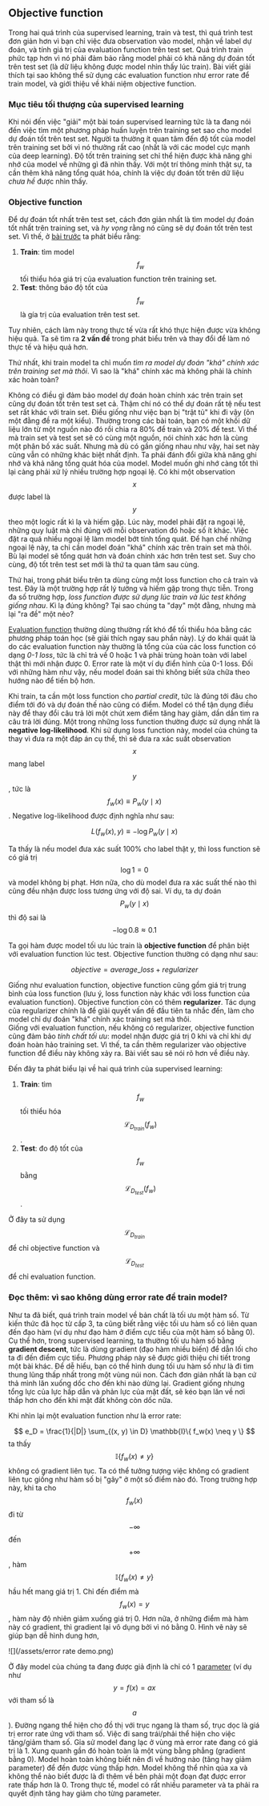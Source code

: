 ## Objective function

Trong hai quá trình của supervised learning, train và test, thì quá trình test đơn giản hơn vì bạn chỉ việc đưa observation vào model, nhận về label dự đoán, và tính giá trị của evaluation function trên test set. Quá trình train phức tạp hơn vì nó phải đảm bảo rằng model phải có khả năng dự đoán tốt trên test set \(là dữ liệu không được model nhìn thấy lúc train\). Bài viết giải thích tại sao không thể sử dụng các evaluation function như error rate để train model, và giới thiệu về khái niệm objective function.

### Mục tiêu tối thượng của supervised learning

Khi nói đến việc "giải" một bài toán supervised learning tức là ta đang nói đến việc tìm một phương pháp huấn luyện trên training set sao cho model dự đoán tốt trên test set. Người ta thường ít quan tâm đến độ tốt của model trên training set bởi vì nó thường rất cao \(nhất là với các model cực mạnh của deep learning\). Độ tốt trên training set chỉ thể hiện được khả năng ghi nhớ của model về những gì đã nhìn thấy. Với một trí thông minh thật sự, ta cần thêm khả năng tổng quát hóa, chính là việc dự đoán tốt trên dữ liệu _chưa hề_ được nhìn thấy.

### Objective function

Để dự đoán tốt nhất trên test set, cách đơn giản nhất là tìm model dự đoán tốt nhất trên training set, và _hy vọng_ rằng nó cũng sẽ dự đoán tốt trên test set. Vì thế, ở [bài trước](https://ml-book-vn.khanhxnguyen.com/1_1_two_views.html) ta phát biểu rằng:  
1. **Train**: tìm model $$f_w$$ tối thiểu hóa giá trị của evaluation function trên training set.  
2. **Test**: thông báo độ tốt của $$f_w$$ là gía trị của evaluation trên test set.

Tuy nhiên, cách làm này trong thực tế vừa rất khó thực hiện được vừa không hiệu quả. Ta sẽ tìm ra **2 vấn đề** trong phát biểu trên và thay đổi để làm nó thực tế và hiệu quả hơn.

Thứ nhất, khi train model ta chỉ muốn _tìm ra model dự đoán "khá" chính xác trên training set mà thôi_. Vì sao là "khá" chính xác mà không phải là chính xác hoàn toàn?

Không có điều gì đảm bảo model dự đoán hoàn chính xác trên train set cũng dự đoán tốt trên test set cả. Thậm chí nó có thể dự đoán rất tệ nếu test set rất khác với train set. Điều giống như việc bạn bị "trật tủ" khi đi vậy \(ôn một đằng đề ra một kiểu\). Thường trong các bài toán, bạn có một khối dữ liệu lớn từ một nguồn nào đó rồi chia ra 80% để train và 20% để test. Vì thế mà train set và test set sẽ có cùng một nguồn, nói chính xác hơn là cùng một phân bố xác suất. Nhưng mà dù có gần giống nhau như vậy, hai set này cũng vẫn có những khác biệt nhất định. Ta phải đánh đổi giữa khả năng ghi nhớ và khả năng tổng quát hóa của model. Model muốn ghi nhớ càng tốt thì lại càng phải xử lý nhiều trường hợp ngoại lệ. Có khi một observation $$x$$ được label là $$y$$ theo một logic rất kì lạ và hiếm gặp. Lúc này, model phải đặt ra ngoại lệ, những quy luật mà chỉ đúng với mỗi observation đó hoặc số ít khác. Việc đặt ra quá nhiều ngoại lệ làm model bớt tính tổng quát. Để hạn chế những ngoại lệ này, ta chỉ cần model đoán "khá" chính xác trên train set mà thôi. Bù lại model sẽ tổng quát hơn và đoán chính xác hơn trên test set. Suy cho cùng, độ tốt trên test set mới là thứ ta quan tâm sau cùng.

Thứ hai, trong phát biểu trên ta dùng cùng một loss function cho cả train và test. Đây là một trường hợp rất lý tưởng và hiếm gặp trong thực tiễn. Trong đa số trường hợp, _loss function được sử dụng lúc train và lúc test không giống nhau_. Kì lạ đúng không? Tại sao chúng ta "dạy" một đằng, nhưng mà lại "ra đề" một nẻo?

[Evaluation function](https://ml-book-vn.khanhxnguyen.com/1_1_two_views.html) thường dùng thường rất khó để tối thiểu hóa bằng các phương pháp toán học \(sẽ giải thích ngay sau phần này\). Lý do khái quát là do các evaluation function này thường là tổng của của các loss function có dạng _0-1 loss_, tức là chỉ trả về 0 hoặc 1 và phải trùng hoàn toàn với label thật thì mới nhận được 0. Error rate là một ví dụ điển hình của 0-1 loss. Đối với những hàm như vậy, nếu model đoán sai thì không biết sửa chữa theo hướng nào để tiến bộ hơn.

Khi train, ta cần một loss function cho _partial credit_, tức là đúng tới đâu cho điểm tới đó và dự đoán thế nào cũng có điểm. Model có thể tận dụng điều này để thay đổi câu trả lời một chút xem điểm tăng hay giảm, dần dần tìm ra câu trả lời đúng. Một trong những loss function thường được sử dụng nhất là **negative log-likelihood**. Khi sử dụng loss function này, model của chúng ta thay vì đưa ra một đáp án cụ thể, thì sẽ đưa ra xác suất observation $$x$$ mang label $$y$$, tức là $$f_w(x) \equiv P_w(y \mid x)$$. Negative log-likelihood được định nghĩa như sau:


$$
   L(f_w(x), y) \equiv -\log P_w(y \mid x)
$$


Ta thấy là nếu model đưa xác suất 100% cho label thật y, thì loss function sẽ có giá trị $$\log 1 = 0$$ và model không bị phạt. Hơn nữa, cho dù model đưa ra xác suất thế nào thì cũng đều nhận được loss tương ứng với độ sai. Ví dụ, ta dự đoán $$P_w(y \mid x)$$ thì độ sai là $$- \log 0.8 \approx 0.1$$

Ta gọi hàm được model tối ưu lúc train là **objective function** để phân biệt với evaluation function lúc test. Objective function thường có dạng như sau:


$$
   objective = average\_loss + regularizer
$$


Giống như evaluation function, objective function cũng gồm giá trị trung bình của loss function \(lưu ý, loss function này khác với loss function của evaluation function\). Objective function còn có thêm **regularizer**. Tác dụng của regularizer chính là để giải quyết vấn đề đầu tiên ta nhắc đến, làm cho model chỉ dự đoán "khá" chính xác training set mà thôi.  
Giống với evaluation function, nếu không có regularizer, objective function cũng đảm bảo _tính chất tối ưu_: model nhận được giá trị 0 khi và chỉ khi dự đoán hoàn hảo training set. Vì thế, ta cần thêm regularizer vào objective function để điều này không xảy ra. Bài viết sau sẽ nói rõ hơn về điều này.

Đến đây ta phát biểu lại về hai quá trình của supervised learning:  
1. **Train**: tìm $$f_w$$ tối thiểu hóa $$\mathcal{L}_{D_{train}}(f_w)$$.  
2. **Test**: đo độ tốt của $$f_w$$ bằng $$\mathcal{L}_{D_{test}}(f_w)$$.

Ở đây ta sử dụng $$\mathcal{L}_{D_{train}}$$ để chỉ objective function và $$\mathcal{L}_{D_{test}}$$ để chỉ evaluation function.

### Đọc thêm: vì sao không dùng error rate để train model?

Như ta đã biết, quá trình train model về bản chất là tối ưu một hàm số. Từ kiến thức đã học từ cấp 3, ta cũng biết rằng việc tối ưu hàm số có liên quan đến đạo hàm \(ví dụ như đạo hàm ở điểm cực tiểu của một hàm số bằng 0\). Cụ thể hơn, trong supervised learning, ta thường tối ưu hàm số bằng **gradient descent**, tức là dùng gradient \(đạo hàm nhiều biến\) để dẫn lối cho ta đi đến điểm cực tiểu. Phương pháp này sẽ được giới thiệu chi tiết trong một bài khác. Để dễ hiểu, bạn có thể hình dung tối ưu hàm số như là đi tìm thung lũng thấp nhất trong một vùng núi non. Cách đơn giản nhất là bạn cứ thả mình lăn xuống dốc cho đến khi nào dừng lại. Gradient giống nhưng tổng lực của lực hấp dẫn và phản lực của mặt đất, sẽ kéo bạn lăn về nơi thấp hơn cho đến khi mặt đất không còn dốc nữa.

Khi nhìn lại một evaluation function như là error rate:


$$
e_D = \frac{1}{|D|} \sum_{(x, y) \in D} \mathbb{I}\{ f_w(x) \neq y \}
$$
 ta thấy $$ \mathbb{I}\{ f_w(x) \neq y \}$$ không có gradient liên tục. Ta có thể tưởng tượng việc không có gradient liên tục giống như hàm số bị "gãy" ở một số điểm nào đó. Trong trường hợp này, khi ta cho $$f_w(x)$$ đi từ $$-\infty$$ đến $$+\infty$$, hàm $$ \mathbb{I}\{ f_w(x) \neq y \}$$ hầu hết mang giá trị 1. Chỉ đến điểm mà $$f_w(x) = y$$, hàm này độ nhiên giảm xuống giá trị 0. Hơn nữa, ở những điểm mà hàm này có gradient, thì gradient lại vô dụng bởi vì nó bằng 0. Hình vẽ này sẽ giúp bạn dễ hình dung hơn,

![](/assets/error rate demo.png)

Ở đây model của chúng ta đang được giả định là chỉ có 1 [parameter](https://ml-book-vn.khanhxnguyen.com/terms.html) \(ví dụ như $$y = f(x) = ax$$ với tham số là $$a$$\). Đường ngang thể hiện cho đồ thị với trục ngang là tham số, trục dọc là giá trị error rate ứng với tham số. Việc đi sang trái/phải thể hiện cho việc tăng/giảm tham số. Gỉa sử model đang lạc ở vùng mà error rate đang có giá trị là 1. Xung quanh gần đó hoàn toàn là một vùng bằng phẳng \(gradient bằng 0\). Model hoàn toàn không biết nên đi về hướng nào (tăng hay giảm parameter) để đến được vùng thấp hơn. Model không thể nhìn qúa xa và không thể nào biết được là đi thêm về bên phải một đoạn đạt được error rate thấp hơn là 0. Trong thực tế, model có rất nhiều parameter và ta phải ra quyết định tăng hay giảm cho từng parameter.

